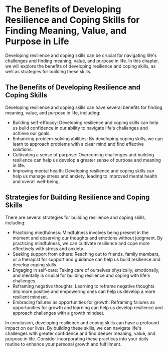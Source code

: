 The Benefits of Developing Resilience and Coping Skills for Finding Meaning, Value, and Purpose in Life
===========================================================================================================================================================

Developing resilience and coping skills can be crucial for navigating life's challenges and finding meaning, value, and purpose in life. In this chapter, we will explore the benefits of developing resilience and coping skills, as well as strategies for building these skills.

The Benefits of Developing Resilience and Coping Skills
-------------------------------------------------------

Developing resilience and coping skills can have several benefits for finding meaning, value, and purpose in life, including:

* Building self-efficacy: Developing resilience and coping skills can help us build confidence in our ability to navigate life's challenges and achieve our goals.
* Enhancing problem-solving abilities: By developing coping skills, we can learn to approach problems with a clear mind and find effective solutions.
* Cultivating a sense of purpose: Overcoming challenges and building resilience can help us develop a greater sense of purpose and meaning in life.
* Improving mental health: Developing resilience and coping skills can help us manage stress and anxiety, leading to improved mental health and overall well-being.

Strategies for Building Resilience and Coping Skills
----------------------------------------------------

There are several strategies for building resilience and coping skills, including:

* Practicing mindfulness: Mindfulness involves being present in the moment and observing our thoughts and emotions without judgment. By practicing mindfulness, we can cultivate resilience and cope more effectively with stress and anxiety.
* Seeking support from others: Reaching out to friends, family members, or a therapist for support and guidance can help us build resilience and develop coping skills.
* Engaging in self-care: Taking care of ourselves physically, emotionally, and mentally is crucial for building resilience and coping with life's challenges.
* Reframing negative thoughts: Learning to reframe negative thoughts into more positive and empowering ones can help us develop a more resilient mindset.
* Embracing failures as opportunities for growth: Reframing failures as opportunities for growth and learning can help us develop resilience and approach challenges with a growth mindset.

In conclusion, developing resilience and coping skills can have a profound impact on our lives. By building these skills, we can navigate life's challenges with greater confidence and find deeper meaning, value, and purpose in life. Consider incorporating these practices into your daily routine to enhance your personal growth and fulfillment.
